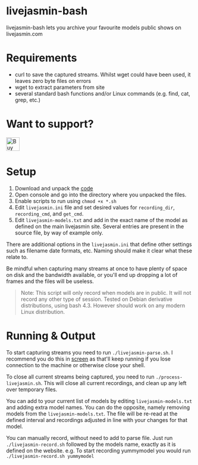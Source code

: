 # livejasmin-bash
livejasmin-bash lets you archive your favourite models public shows on livejasmin.com

# Requirements
 - curl to save the captured streams. Whilst wget could have been used, it leaves zero byte files on errors
 - wget to extract parameters from site
 - several standard bash functions and/or Linux commands (e.g. find, cat, grep, etc.)

# Want to support?
<a href='https://ko-fi.com/A3803R8B' target='_blank'><img height='36' style='border:0px;height:36px;' src='https://az743702.vo.msecnd.net/cdn/kofi2.png?v=0' border='0' alt='Buy Me a Coffee at ko-fi.com' /></a>

# Setup
1. Download and unpack the [code](https://github.com/dirk362/livejasmin-bash/archive/master.zip)
2. Open console and go into the directory where you unpacked the files.
3. Enable scripts to run using `chmod +x *.sh`
4. Edit `livejasmin.ini` file and set desired values for `recording_dir`, `recording_cmd`, and `get_cmd`.
5. Edit `livejasmin-models.txt` and add in the exact name of the model as defined on the main livejasmin site. Several entries are present in the source file, by way of example only.

There are additional options in the `livejasmin.ini` that define other settings such as filename date formats, etc. Naming should make it clear what these relate to.

Be mindful when capturing many streams at once to have plenty of space on disk and the bandwidth available, or you'll end up dropping a lot of frames and the files will be useless.

> Note: This script will only record when models are in public. It will not record any other type of session.
Tested on Debian derivative distributions, using bash 4.3. However should work on any modern Linux distribution.

# Running & Output
To start capturing streams you need to run `./livejasmin-parse.sh`. I recommend you do this in [screen](https://www.gnu.org/software/screen/) as that'll keep running if you lose connection to the machine or otherwise close your shell.

To close all current streams being captured, you need to run `./process-livejasmin.sh`. This will close all current recordings, and clean up any left over temporary files.

You can add to your current list of models by editing `livejasmin-models.txt` and adding extra model names.
You can do the opposite, namely removing models from the `livejasmin-models.txt`. 
The file will be re-read at the defined interval and recordings adjusted in line with your changes for that model.

You can manually record, without need to add to parse file. Just run `./livejasmin-record.sh` followed by the models name, exactly as it is defined on the website.
e.g. To start recording yummymodel you would run `./livejasmin-record.sh yummymodel`
